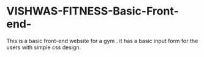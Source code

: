 # VISHWAS-FITNESS-Basic-Front-end-

This is a basic front-end website for a gym . it has a basic input form for the users with simple css design.
